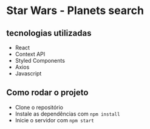 # Star Wars - Planets search

## tecnologias utilizadas

- React
- Context API
- Styled Components
- Axios
- Javascript

## Como rodar o projeto

- Clone o repositório
- Instale as dependências com `npm install`
- Inicie o servidor com `npm start`
